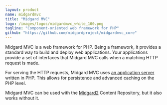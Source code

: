 ```yaml
---
layout: product
name: midgardmvc
title: "Midgard MVC"
logo: /images/logos/midgardmvc_white_100.png
tagline: "Component-oriented web framework for PHP"
github: "https://github.com/midgardproject/midgardmvc_core"
---
```

Midgard MVC is a web framework for PHP. Being a framework, it provides a standard way to build and deploy web applications. Your applications provide a set of interfaces that Midgard MVC calls when a matching HTTP request is made.

For serving the HTTP requests, Midgard MVC uses [an application server](http://github.com/indeyets/appserver-in-php/wiki) written in PHP. This allows for persistence and advanced caching on the PHP level.

Midgard MVC can be used with the [Midgard2](/midgard2/) Content Repository, but it also works without it.
